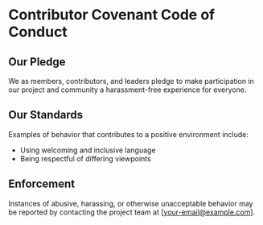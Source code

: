 # Contributor Covenant Code of Conduct

## Our Pledge
We as members, contributors, and leaders pledge to make participation in our project and community a harassment-free experience for everyone.

## Our Standards
Examples of behavior that contributes to a positive environment include:
- Using welcoming and inclusive language
- Being respectful of differing viewpoints

## Enforcement
Instances of abusive, harassing, or otherwise unacceptable behavior may be reported by contacting the project team at [your-email@example.com].
